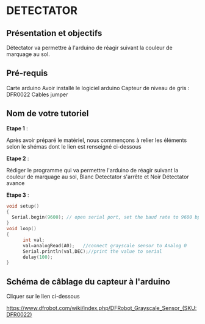 DETECTATOR
=================

Présentation et objectifs
--------------------------
Détectator va permettre à l'arduino de réagir suivant la couleur de marquage au sol.

Pré-requis
-----------
Carte arduino
Avoir installé le logiciel arduino
Capteur de niveau de gris : DFR0022
Cables jumper

Nom de votre tutoriel
----------------------
**Etape 1** : 

Après avoir préparé le matériel, nous commençons à relier les éléments selon le shémas dont le lien est renseigné ci-dessous

**Etape 2** : 

Rédiger le programme qui va permettre l'arduino de réagir suivant la couleur de marquage au sol, Blanc Detectator s'arrête et Noir Détectator avance 

**Etape 3** :

```Cpp
void setup()
{
  Serial.begin(9600); // open serial port, set the baud rate to 9600 bps
}
void loop()
{
      int val;
      val=analogRead(A0);   //connect grayscale sensor to Analog 0
      Serial.println(val,DEC);//print the value to serial        
      delay(100);
}
```





Schéma de câblage du capteur à l'arduino
----------------------------------------
Cliquer sur le lien ci-dessous

https://www.dfrobot.com/wiki/index.php/DFRobot_Grayscale_Sensor_(SKU:DFR0022)
